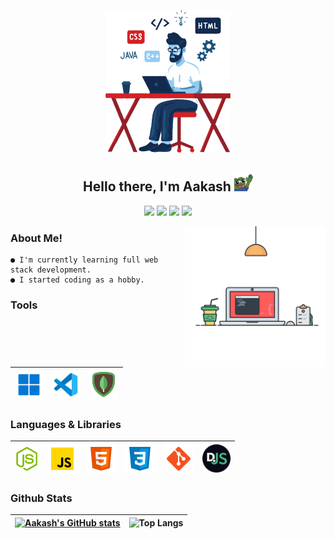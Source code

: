 <p align = center>
<img width = "200" src = "./assets/programmer.png">
</p>
<h2 align = "center">
Hello there, I'm Aakash <img width= "30" src="./assets/dank hi.png" />
</h2>

<p align = "center">
<a href = "https://discord.gg/Je3pHvGXbK"><img src = "https://img.shields.io/badge/-Discord-5865F2?style=for-the-badge&logo=discord&logoColor=white"></a>
<a href = "https://twitter.com/Aakash04s"><img src = "https://img.shields.io/badge/-Twitter-1DA1F2?style=for-the-badge&logo=twitter&logoColor=white"></a>
<a href = "https://instagram.com/4ak4sh"><img src = "https://img.shields.io/badge/-Instagram-8a3ab9?style=for-the-badge&logo=instagram&logoColor=white"></a>
<a href = "https://www.reddit.com/user/aakash04s"><img src = "https://img.shields.io/badge/-Reddit-ff4301?style=for-the-badge&logo=reddit&logoColor=white"></a>
</p>


<img width = "225" align= "right" src = "./assets/coding.svg">

### About Me!

```
● I'm currently learning full web stack development.
● I started coding as a hobby.
```

### Tools

|<img width = "45" src = ./assets/windows.png>| <img width = "45" src = ./assets/vsc.png>| <img width = "48" src = ./assets/mongodb.png>|
|--|--|--|


### Languages & Libraries

| <img width = "38" src = "./assets/node.png"/> |<img width = "48" src = "./assets/javascript.png" />  | <img width = "48" src = "./assets/html.png"/>|<img width = "48" src = ./assets/css.png> | <img width = "48" src = "./assets/git.png"/> | <img width = "45" src = "./assets/djs.png"/>| 
|--|--|--|--|--|--|


<h3>Github Stats</h3>


| [![Aakash's GitHub stats](https://github-readme-stats.vercel.app/api?username=4ak4sh&theme=midnight-purple&show_icons=true&bg_color=0D1117&hide_border=true)](https://github.com/4ak4sh) | ![Top Langs](https://github-readme-stats.vercel.app/api/top-langs/?username=4ak4sh&theme=midnight-purple&layout=compact&bg_color=0D1117&hide_border=true) |
|--|--|



